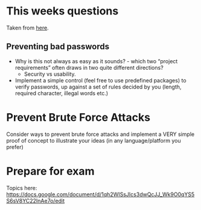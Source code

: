 # This weeks questions

Taken from [here](https://docs.google.com/document/d/1K3kLav9zGgrGQgxLusfan4p7MzMvHvi1AifQT6cG2FM/edit).


## Preventing bad passwords
- Why is this not always as easy as it sounds? - which two “project requirements” often draws in two quite different directions?
	- Security vs usability.
- Implement a simple control (feel free to use predefined packages) to verify passwords, up against a set of rules decided by you (length, required character, illegal words etc.)

# Prevent Brute Force Attacks
Consider ways to prevent brute force attacks and implement a VERY simple proof of concept to illustrate your ideas (in any language/platform you prefer)

# Prepare for exam
Topics here:
https://docs.google.com/document/d/1qh2WISsJIcs3dwQcJJ_Wk9O0qYS5S6sV8YC22InAe7o/edit
